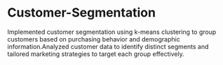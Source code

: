 # Customer-Segmentation
Implemented customer segmentation using k-means clustering to group customers based on purchasing behavior and demographic information.Analyzed customer data to identify distinct segments and tailored marketing strategies to target each group effectively.
